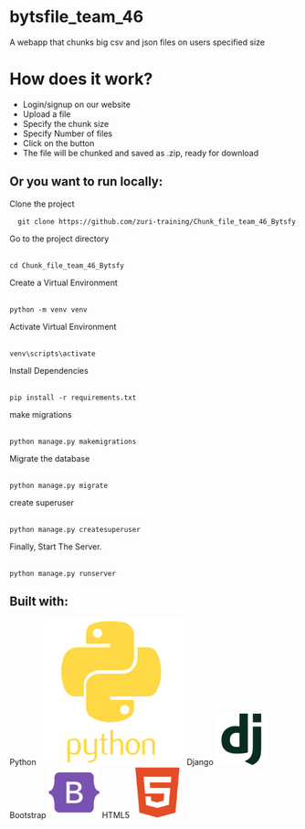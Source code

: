 # bytsfile_team_46

A webapp that chunks big csv and json files on users specified size

<h1>How does it work?</h1>
<ul style="text-align: center ,">
<li>Login/signup on our website </li>
<li>Upload a file</li>
<li>Specify the chunk size</li>
<li>Specify Number of files</li>
<li>Click on the button</li>
<li>The file will be chunked and saved as .zip, ready for download</li>
</ul>

<h2>Or you want to run locally:</h2>

Clone the project

```
  git clone https://github.com/zuri-training/Chunk_file_team_46_Bytsfy
```

Go to the project directory

```

cd Chunk_file_team_46_Bytsfy

```

Create a Virtual Environment

```

python -m venv venv

```

Activate Virtual Environment

```

venv\scripts\activate

```

Install Dependencies

```

pip install -r requirements.txt

```

make migrations

```

python manage.py makemigrations

```

Migrate the database

```

python manage.py migrate

```

create superuser

```

python manage.py createsuperuser

```

Finally, Start The Server.

```

python manage.py runserver

```


<h2>Built with:</h2>
<div style="align: center;">
  Python
  <img src="https://github.com/devicons/devicon/blob/master/icons/python/python-plain-wordmark.svg" alt="python" />
  Django
  <img src="https://github.com/devicons/devicon/blob/master/icons/django/django-plain.svg" title="Django" alt="Django" width="90" height="90"/>
  Bootstrap
  <img src="https://github.com/devicons/devicon/blob/master/icons/bootstrap/bootstrap-plain.svg" title="Django" alt="Django" width="90" height="90"/>
   HTML5
  <img src="https://github.com/devicons/devicon/blob/master/icons/html5/html5-plain.svg" title="Django" alt="Django" width="90" height="90"/>
</div>
